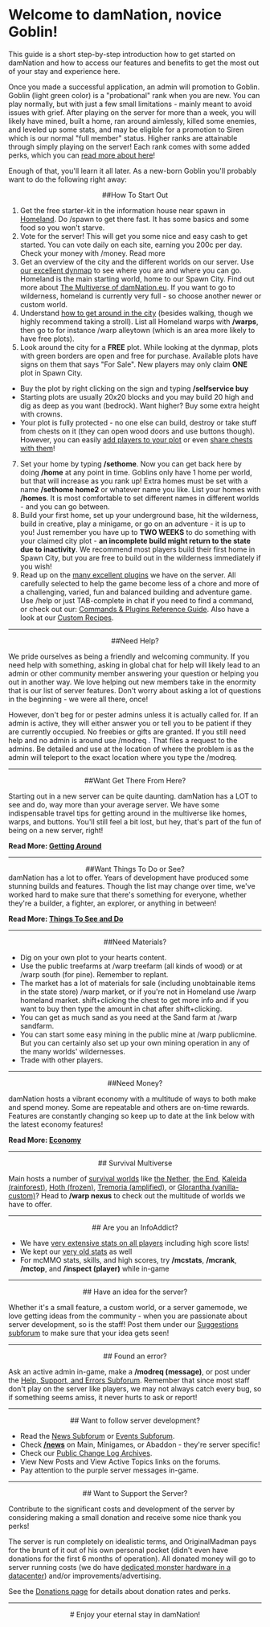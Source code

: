 ---
---
# Welcome to damNation, novice Goblin!

This guide is a short step-by-step introduction how to get started on damNation and how to access our features and benefits to get the most out of your stay and experience here.

Once you made a successful application, an admin will promotion to Goblin. Goblin (light green color) is a "probational" rank when you are new. You can play normally, but with just a few small limitations - mainly meant to avoid issues with grief. After playing on the server for more than a week, you will likely have mined, built a home, ran around aimlessly, killed some enemies, and leveled up some stats, and may be eligible for a promotion to Siren which is our normal "full member" status. Higher ranks are attainable through simply playing on the server! Each rank comes with some added perks, which you can [read more about here]({{site.baseurl}}/ranks)! 

Enough of that, you'll learn it all later. As a new-born Goblin you'll probably want to do the following right away:

<div style="text-align: center;" markdown="1">
##How To Start Out
</div>

1.  Get the free starter-kit in the information house near spawn in [Homeland]({{site.baseurl}}/homeland). Do /spawn to get there fast. It has some basics and some food so you won't starve.
2.  Vote for the server! This will get you some nice and easy cash to get started. You can vote daily on each site, earning you 200c per day. Check your money with /money. Read more
3.  Get an overview of the city and the different worlds on our server. Use [our excellent dynmap](https://damnation.eu/dynmap/) to see where you are and where you can go. Homeland is the main starting world, home to our Spawn City. Find out more about [The Multiverse of damNation.eu]({{site.baseurl}}/survival-worlds). If you want to go to wilderness, homeland is currently very full - so choose another newer or custom world.
4.  Understand [how to get around in the city]({{site.baseurl}}/getting-around) (besides walking, though we highly recommend taking a stroll). List all Homeland warps with **/warps**, then go to for instance /warp alleytown (which is an area more likely to have free plots).
5.  Look around the city for a **FREE** plot. While looking at the dynmap, plots with green borders are open and free for purchase. Available plots have signs on them that says "For Sale". New players may only claim **ONE** plot in Spawn City.
  * Buy the plot by right clicking on the sign and typing **/selfservice buy**
  * Starting plots are usually 20x20 blocks and you may build 20 high and dig as deep as you want (bedrock). Want higher? Buy some extra height with crowns.
  * Your plot is fully protected - no one else can build, destroy or take stuff from chests on it (they can open wood doors and use buttons though). However, you can easily [add players to your plot]({{site.baseurl}}/worldguard-guide) or even [share chests with them]({{site.baseurl}}/lwc-guide)!
7.  Set your home by typing **/sethome**. Now you can get back here by doing **/home** at any point in time. Goblins only have 1 home per world, but that will increase as you rank up! Extra homes must be set with a name **/sethome home2** or whatever name you like. List your homes with **/homes**. It is most comfortable to set different names in different worlds - and you can go between.
8.  Build your first home, set up your underground base, hit the wilderness, build in creative, play a minigame, or go on an adventure - it is up to you! Just remember you have up to **TWO WEEKS** to do something with your claimed city plot - **an incomplete build might return to the state due to inactivity**. We recommend most players build their first home in Spawn City, but you are free to build out in the wilderness immediately if you wish!
9.  Read up on the [many excellent plugins]({{site.baseurl}}/main-plugins) we have on the server. All carefully selected to help the game become less of a chore and more of a challenging, varied, fun and balanced building and adventure game. Use /help or just TAB-complete in chat if you need to find a command, or check out our: [Commands & Plugins Reference Guide](https://damnation.eu/phpbb/viewtopic.php?f=8&t=591). Also have a look at our [Custom Recipes](https://damnation.eu/phpbb/viewtopic.php?f=8&t=5780).

___

<div style="text-align: center;" markdown="1">
##Need Help?
</div>

We pride ourselves as being a friendly and welcoming community. If you need help with something, asking in global chat for help will likely lead to an admin or other community member answering your question or helping you out in another way. We love helping out new members take in the enormity that is our list of server features. Don't worry about asking a lot of questions in the beginning - we were all there, once!

However, don't beg for or pester admins unless it is actually called for. If an admin is active, they will either answer you or tell you to be patient if they are currently occupied. No freebies or gifts are granted. If you still need help and no admin is around use /modreq <message>. That files a request to the admins. Be detailed and use at the location of where the problem is as the admin will teleport to the exact location where you type the /modreq.</message>

___

<div style="text-align: center;" markdown="1">
##Want Get There From Here?
</div>

Starting out in a new server can be quite daunting. damNation has a LOT to see and do, way more than your average server. We have some indispensable travel tips for getting around in the multiverse like homes, warps, and buttons. You'll still feel a bit lost, but hey, that's part of the fun of being on a new server, right! 

<b>Read More: <a href="{{site.baseurl}}/getting-around">Getting Around</a></b>

___

<div style="text-align: center;" markdown="1">
##Want Things To Do or See?
</div>
damNation has a lot to offer. Years of development have produced some stunning builds and features. Though the list may change over time, we've worked hard to make sure that there's something for everyone, whether they're a builder, a fighter, an explorer, or anything in between!

<b>Read More: <a href="{{site.baseurl}}/things-to-do">Things To See and Do</a></b>

___

<div style="text-align: center;" markdown="1">
##Need Materials?
</div>

*   Dig on your own plot to your hearts content.
*   Use the public treefarms at /warp treefarm (all kinds of wood) or at /warp south (for pine). Remember to replant.
*   The market has a lot of materials for sale (including unobtainable items in the state store) /warp market, or if you're not in Homeland use /warp homeland market. shift+clicking the chest to get more info and if you want to buy then type the amount in chat after shift+clicking.
*   You can get as much sand as you need at the Sand farm at /warp sandfarm.
*   You can start some easy mining in the public mine at /warp publicmine. But you can certainly also set up your own mining operation in any of the many worlds' wildernesses.
*   Trade with other players.

___

<div style="text-align: center;" markdown="1">
##Need Money?
</div>

damNation hosts a vibrant economy with a multitude of ways to both make and spend money. Some are repeatable and others are on-time rewards. Features are constantly changing so keep up to date at the link below with the latest economy features!

<b>Read More: <a href="{{site.baseurl}}/things-to-do">Economy</a></b>

___

<div style="text-align: center;" markdown="1">
## Survival Multiverse
</div>

Main hosts a number of [survival worlds]({{site.baseurl}}/survival-worlds) like [the Nether]({{site.baseurl}}/the-nether), [the End]({{site.baseurl}}/the-end), [Kaleida (rainforest)]({{site.baseurl}}/kaleida), [Hoth (frozen)]({{site.baseurl}}/hoth), [Tremoria (amplified)]({{site.baseurl}}/tremoria), or [Glorantha (vanilla-custom)]({{site.baseurl}}/glorantha)? Head to **/warp nexus** to check out the multitude of worlds we have to offer. 

___

<div style="text-align: center;" markdown="1">
## Are you an InfoAddict?
</div>

*   We have [very extensive stats on all players](http://damnation.eu/stats/) including high score lists! 
*   We kept our [very old stats](http://damnation.eu/oldstats/) as well
*   For mcMMO stats, skills, and high scores, try **/mcstats**, **/mcrank**, **/mctop**, and **/inspect (player)** while in-game

___

<div style="text-align: center;" markdown="1">
## Have an idea for the server?
</div>

Whether it's a small feature, a custom world, or a server gamemode, we love getting ideas from the community - when you are passionate about server development, so is the staff! Post them under our [Suggestions subforum](https://damnation.eu/phpbb/posting.php?mode=post&f=27) to make sure that your idea gets seen!

___

<div style="text-align: center;" markdown="1">
## Found an error?
</div>

Ask an active admin in-game, make a **/modreq (message)**, or post under the [Help, Support, and Errors Subforum](https://damnation.eu/phpbb/posting.php?mode=post&f=28). Remember that since most staff don't play on the server like players, we may not always catch every bug, so if something seems amiss, it never hurts to ask or report!

___

<div style="text-align: center;" markdown="1">
## Want to follow server development?
</div>

*   Read the [News Subforum](https://damnation.eu/phpbb/viewforum.php?f=19) or [Events Subforum](https://damnation.eu/phpbb/viewforum.php?f=29).
*   Check **[/news]({{site.baseurl}}/damnnews-guide)** on Main, Minigames, or Abaddon - they're server specific!
*   Check our [Public Change Log Archives]({{site.baseurl}}/changelog).
*   View New Posts and View Active Topics links on the forums.
*   Pay attention to the purple server messages in-game.

___

<div style="text-align: center;" markdown="1">
## Want to Support the Server?
</div>

Contribute to the significant costs and development of the server by considering making a small donation and receive some nice thank you perks!

The server is run completely on idealistic terms, and OriginalMadman pays for the brunt of it out of his own personal pocket (didn't even have donations for the first 6 months of operation). All donated money will go to server running costs (we do have [dedicated monster hardware in a datacenter]({{site.baseurl}}/server-specs)) and/or improvements/advertising.

See the [Donations page]({{site.baseurl}}/donate) for details about donation rates and perks.

___

<div style="text-align: center;" markdown="1">
# Enjoy your eternal stay in damNation!
</div>
